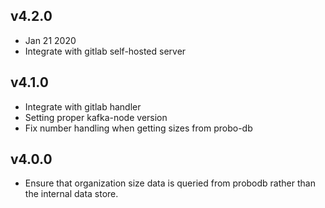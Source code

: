 ## v4.2.0
 - Jan 21 2020
 - Integrate with gitlab self-hosted server

## v4.1.0

 - Integrate with gitlab handler
 - Setting proper kafka-node version
 - Fix number handling when getting sizes from probo-db

## v4.0.0

 - Ensure that organization size data is queried from probodb rather than the internal data store.
